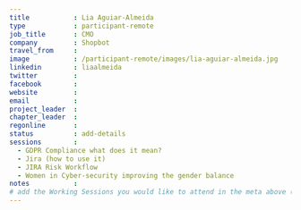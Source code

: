 ```yaml
---
title           : Lia Aguiar-Almeida
type            : participant-remote
job_title       : CMO
company         : Shopbot
travel_from     :
image           : /participant-remote/images/lia-aguiar-almeida.jpg
linkedin        : liaalmeida
twitter         :
facebook        :
website         :
email           :
project_leader  :
chapter_leader  :
regonline       :
status          : add-details
sessions        :
  - GDPR Compliance what does it mean?
  - Jira (how to use it)
  - JIRA Risk Workflow
  - Women in Cyber-security improving the gender balance
notes           :
# add the Working Sessions you would like to attend in the meta above (use the session's title) e.g. sessions (one per line): -Security Playbooks Diagrams -Hackathon Daily Sessions
---
```

